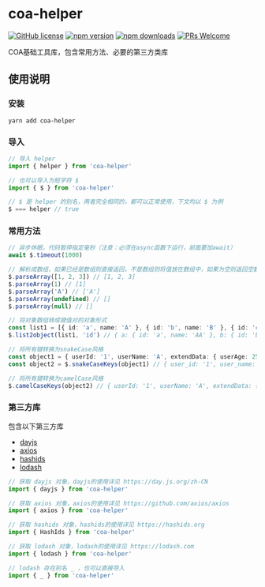 # coa-helper

[![GitHub license](https://img.shields.io/badge/license-MIT-green.svg?style=flat-square)](LICENSE)
[![npm version](https://img.shields.io/npm/v/coa-helper.svg?style=flat-square)](https://www.npmjs.org/package/coa-helper)
[![npm downloads](https://img.shields.io/npm/dm/coa-helper.svg?style=flat-square)](http://npm-stat.com/charts.html?package=coa-helper)
[![PRs Welcome](https://img.shields.io/badge/PRs-welcome-brightgreen.svg?style=flat-square)](https://github.com/coajs/coa-helper/pulls)

COA基础工具库，包含常用方法、必要的第三方类库

## 使用说明

### 安装

```shell
yarn add coa-helper
```

### 导入

```typescript
// 导入 helper
import { helper } from 'coa-helper'

// 也可以导入为短字符 $
import { $ } from 'coa-helper'

// $ 是 helper 的别名，两者完全相同的，都可以正常使用，下文均以 $ 为例
$ === helper // true
```

### 常用方法

```typescript
// 异步休眠，代码暂停指定毫秒（注意：必须在async函数下运行，前面要加await）
await $.timeout(1000)

// 解析成数组，如果已经是数组则直接返回，不是数组则将值放在数组中，如果为空则返回空数组
$.parseArray([1, 2, 3]) // [1, 2, 3]
$.parseArray(1) // [1]
$.parseArray('A') // ['A']
$.parseArray(undefined) // []
$.parseArray(null) // []

// 将对象数组转成键值对的对象形式
const list1 = [{ id: 'a', name: 'A' }, { id: 'b', name: 'B' }, { id: 'c', name: 'C' }]
$.list2object(list1, 'id') // { a: { id: 'a', name: 'AA' }, b: { id: 'b', name: 'BB' },c: { id: 'c', name: 'BB' }}

// 将所有键转换为snakeCase风格
const object1 = { userId: '1', userName: 'A', extendData: { userAge: 25, userAvatar: '' } }
const object2 = $.snakeCaseKeys(object1) // { user_id: '1', user_name: 'A', extend_data: { user_age: 25, user_avatar: '' }}

// 将所有键转换为camelCase风格
$.camelCaseKeys(object2) // { userId: '1', userName: 'A', extendData: { userAge: 25, userAvatar: '' } }

```

### 第三方库

包含以下第三方库
- [dayjs](https://day.js.org/zh-CN)
- [axios](https://github.com/axios/axios)
- [hashids](https://hashids.org)
- [lodash](https://lodash.com)

```typescript
// 获取 dayjs 对象，dayjs的使用详见 https://day.js.org/zh-CN
import { dayjs } from 'coa-helper'

// 获取 axios 对象，axios的使用详见 https://github.com/axios/axios
import { axios } from 'coa-helper'

// 获取 hashids 对象，hashids的使用详见 https://hashids.org
import { HashIds } from 'coa-helper'

// 获取 lodash 对象，lodash的使用详见 https://lodash.com
import { lodash } from 'coa-helper'

// lodash 存在别名 _ ，也可以直接导入
import { _ } from 'coa-helper'

```